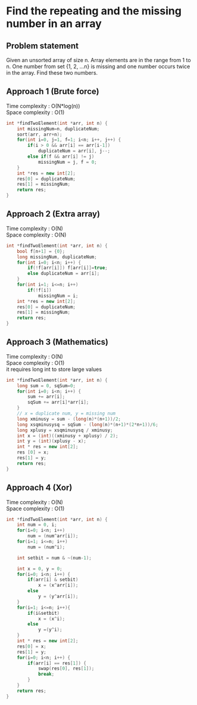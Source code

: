 # Find the repeating and the missing number in an array

## Problem statement

Given an unsorted array of size n. Array elements are in the range from 1 to n. One number from set {1, 2, …n} is missing and one number occurs twice in the array. Find these two numbers.

## Approach 1 (Brute force)

Time complexity : O(N\*log(n))  
Space complexity : O(1)

```cpp
int *findTwoElement(int *arr, int n) {
    int missingNum=n, duplicateNum;
    sort(arr, arr+n);
    for(int i=0, j=1, f=1; i<n; i++, j++) {
        if(i > 0 && arr[i] == arr[i-1])
            duplicateNum = arr[i], j--;
        else if(f && arr[i] != j)
            missingNum = j, f = 0;
    }
    int *res = new int[2];
    res[0] = duplicateNum;
    res[1] = missingNum;
    return res;
}
```

## Approach 2 (Extra array)

Time complexity : O(N)  
Space complexity : O(N)

```cpp
int *findTwoElement(int *arr, int n) {
    bool f[n+1] = {0};
    long missingNum, duplicateNum;
    for(int i=0; i<n; i++) {
        if(!f[arr[i]]) f[arr[i]]=true;
        else duplicateNum = arr[i];
    }
    for(int i=1; i<=n; i++)
        if(!f[i])
            missingNum = i;
    int *res = new int[2];
    res[0] = duplicateNum;
    res[1] = missingNum;
    return res;
}
```

## Approach 3 (Mathematics)

Time complexity : O(N)  
Space complexity : O(1)  
it requires long int to store large values

```cpp
int *findTwoElement(int *arr, int n) {
    long sum = 0, sqSum=0;
    for(int i=0; i<n; i++) {
        sum += arr[i];
        sqSum += arr[i]*arr[i];
    }
    // x = duplicate num, y = missing num
    long xminusy = sum - (long(n)*(n+1))/2;
    long xsqminusysq = sqSum - (long(n)*(n+1)*(2*n+1))/6;
    long xplusy = xsqminusysq / xminusy;
    int x = (int)((xminusy + xplusy) / 2);
    int y = (int)(xplusy - x);
    int * res = new int[2];
    res [0] = x;
    res[1] = y;
    return res;
}
```

## Approach 4 (Xor)

Time complexity : O(N)  
Space complexity : O(1)

```cpp
int *findTwoElement(int *arr, int n) {
    int num = 0, i;
    for(i=0; i<n; i++)
        num = (num^arr[i]);
    for(i=1; i<=n; i++)
        num = (num^i);

    int setbit = num & ~(num-1);

    int x = 0, y = 0;
    for(i=0; i<n; i++) {
        if(arr[i] & setbit)
            x = (x^arr[i]);
        else
            y = (y^arr[i]);
    }
    for(i=1; i<=n; i++){
        if(i&setbit)
            x = (x^i);
        else
            y =(y^i);
    }
    int * res = new int[2];
    res[0] = x;
    res[1] = y;
    for(i=0; i<n; i++) {
        if(arr[i] == res[1]) {
            swap(res[0], res[1]);
            break;
        }
    }
    return res;
}
```
